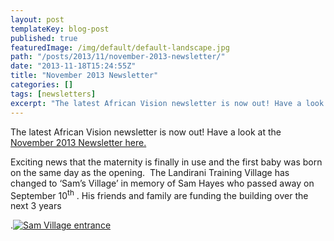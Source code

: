 ```yaml
---
layout: post
templateKey: blog-post
published: true
featuredImage: /img/default/default-landscape.jpg
path: "/posts/2013/11/november-2013-newsletter/"
date: "2013-11-18T15:24:55Z"
title: "November 2013 Newsletter"
categories: []
tags: [newsletters]
excerpt: "The latest African Vision newsletter is now out! Have a look at the November 2013 Newsletter here.E..."
---
```


The latest African Vision newsletter is now out! Have a look at the [November 2013 Newsletter here.](https://f000.backblazeb2.com/file/avm-wp-uploads/2013/11/Nov-AVM-Newsletter-issue-18-November-2013-.pdf "Nov 2013 Newsletter")

Exciting news that the maternity is finally in use and the first baby was born on the same day as the opening.  The Landirani Training Village has changed to ‘Sam’s Village’ in memory of Sam Hayes who passed away on September 10<sup>th</sup> . His friends and family are funding the building over the next 3 years

.[![Sam Village entrance](https://f000.backblazeb2.com/file/avm-wp-uploads/2013/11/Sam-Village-gate+sml-300x200.jpg)](https://f000.backblazeb2.com/file/avm-wp-uploads/2013/11/Sam-Village-gate+sml.jpg)
